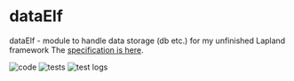 # dataElf
dataElf - module to handle data storage (db etc.) for my unfinished Lapland framework
The [specification is here](https://github.com/UniBreakfast/lapland-js-spec#lapland-specification-vanilla-js-backend-framework).

![code](https://github.com/user-attachments/assets/b0f8aa41-8899-42a4-a828-16d6ff919485)
![tests](https://github.com/user-attachments/assets/d3c206e7-a630-48df-bcea-f7aba5a422fa)
![test logs](https://github.com/user-attachments/assets/248ad176-0b4c-4ab5-a5a4-66581d669a9f)

